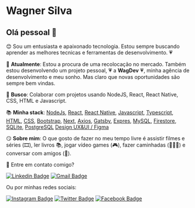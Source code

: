 # Wagner Silva

## Olá pessoal 👋
😊 Sou um entusiasta e apaixonado tecnologia. Estou sempre buscando aprender as melhores tecnicas e ferramentas de desenvolvimento. 💗

🏢 **Atualmente**: Estou a procura de uma recolocação no mercado. Também estou desenvolvendo um projeto pessoal, 💗 a **WagDev** 💗, minha agência de desenvolvimento e meu sonho. Mas claro que novas oportunidades são sempre bem vindas.

🔎 **Busco**: Colaborar com projetos usando NodeJS, React, React Native, CSS, HTML e Javascript.

📚 **Minha stack**: 
[NodeJs](https://nodejs.org/en/), 
[React](https://reactjs.org/), 
[React Native](https://reactnative.dev/), 
[Javascript](https://www.javascript.com/),
[Typescript](https://www.typescriptlang.org/), 
[HTML](https://www.w3.org/html/),
[CSS](https://www.w3.org/Style/CSS/Overview.en.html),
[Bootstrap](https://getbootstrap.com/),
[Next](https://nextjs.org/), 
[Axios](https://github.com/axios/axios),
[Gatsby](https://www.gatsbyjs.org/),
[Expres](https://expressjs.com/pt-br/),
[MySQL](https://www.mysql.com/), 
[Firestore](hhttps://firebase.google.com/docs/firestore), 
[SQLite](https://www.sqlite.org/index.html),
[PostgreSQL](https://www.postgresql.org/)
[Design UX&UI / Figma](https://www.figma.com/files/project/12831563/WagDev?fuid=826546157916507777) 

😏 **Sobre mim**: O que gosto de fazer no meu tempo livre é assistir filmes e séries (🎞️), ler livros 📚, jogar vídeo games (🎮), fazer caminhadas (🚶🏻‍♂️) e conversar com amigos (👯).


📧 Entre em contato comigo?

[![Linkedin Badge](https://tinyurl.com/y2ynsh27)](https://tinyurl.com/yyeyus33)
[![Gmail Badge](https://tinyurl.com/y4y3v4ne)](mailto:wagnerjps@gmail.com)

Ou por minhas redes sociais: 

[![Instagram Badge](https://tinyurl.com/yymz7avn)](https://tinyurl.com/y4rzkwwb)
[![Twitter Badge](https://tinyurl.com/y2yle94t)](https://twitter.com/wagnerjps)
[![Facebook Badge](https://tinyurl.com/y3erpep4)](https://tinyurl.com/y4bq9l9x)









<!--
**wagnerjps/wagnerjps** is a ✨ _special_ ✨ repository because its `README.md` (this file) appears on your GitHub profile.

Here are some ideas to get you started:

- 🔭 I’m currently working on ...
- 🌱 I’m currently learning ...
- 👯 I’m looking to collaborate on ...
- 🤔 I’m looking for help with ...
- 💬 Ask me about ...
- 📫 How to reach me: ...
- 😄 Pronouns: ...
- ⚡ Fun fact: ...
-->
